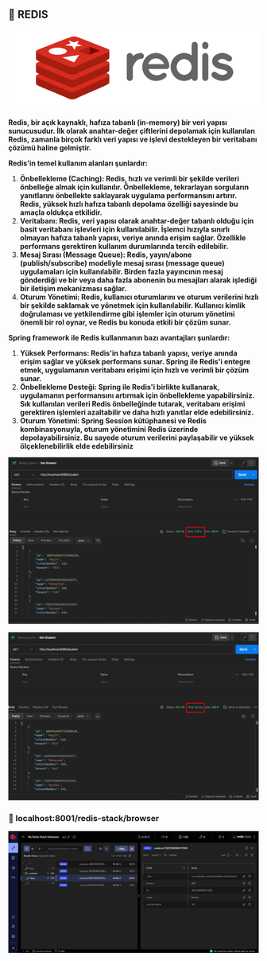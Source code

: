 ## :wave: REDIS
![](/images/Redis.png)

**Redis, bir açık kaynaklı, hafıza tabanlı (in-memory) bir veri yapısı sunucusudur. İlk olarak anahtar-değer çiftlerini depolamak için kullanılan Redis, zamanla birçok farklı veri yapısı ve işlevi destekleyen bir veritabanı çözümü haline gelmiştir.**

**Redis'in temel kullanım alanları şunlardır:**

1. **Önbellekleme (Caching): Redis, hızlı ve verimli bir şekilde verileri önbelleğe almak için kullanılır. Önbellekleme, tekrarlayan sorguların yanıtlarını önbellekte saklayarak uygulama performansını artırır. Redis, yüksek hızlı hafıza tabanlı depolama özelliği sayesinde bu amaçla oldukça etkilidir.**
2. **Veritabanı: Redis, veri yapısı olarak anahtar-değer tabanlı olduğu için basit veritabanı işlevleri için kullanılabilir. İşlemci hızıyla sınırlı olmayan hafıza tabanlı yapısı, veriye anında erişim sağlar. Özellikle performans gerektiren kullanım durumlarında tercih edilebilir.**
3. **Mesaj Sırası (Message Queue): Redis, yayın/abone (publish/subscribe) modeliyle mesaj sırası (message queue) uygulamaları için kullanılabilir. Birden fazla yayıncının mesaj gönderdiği ve bir veya daha fazla abonenin bu mesajları alarak işlediği bir iletişim mekanizması sağlar.**
4. **Oturum Yönetimi: Redis, kullanıcı oturumlarını ve oturum verilerini hızlı bir şekilde saklamak ve yönetmek için kullanılabilir. Kullanıcı kimlik doğrulaması ve yetkilendirme gibi işlemler için oturum yönetimi önemli bir rol oynar, ve Redis bu konuda etkili bir çözüm sunar.**

**Spring framework ile Redis kullanmanın bazı avantajları şunlardır:**

1. **Yüksek Performans: Redis'in hafıza tabanlı yapısı, veriye anında erişim sağlar ve yüksek performans sunar. Spring ile Redis'i entegre etmek, uygulamanın veritabanı erişimi için hızlı ve verimli bir çözüm sunar.**
2. **Önbellekleme Desteği: Spring ile Redis'i birlikte kullanarak, uygulamanın performansını artırmak için önbellekleme yapabilirsiniz. Sık kullanılan verileri Redis önbelleğinde tutarak, veritabanı erişimi gerektiren işlemleri azaltabilir ve daha hızlı yanıtlar elde edebilirsiniz.**
3. **Oturum Yönetimi: Spring Session kütüphanesi ve Redis kombinasyonuyla, oturum yönetimini Redis üzerinde depolayabilirsiniz. Bu sayede oturum verilerini paylaşabilir ve yüksek ölçeklenebilirlik elde edebilirsiniz**

![](/images/7-cache.png)

![](/images/8-cache.png)



### :pushpin: localhost:8001/redis-stack/browser

![](/images/9-cache.png)